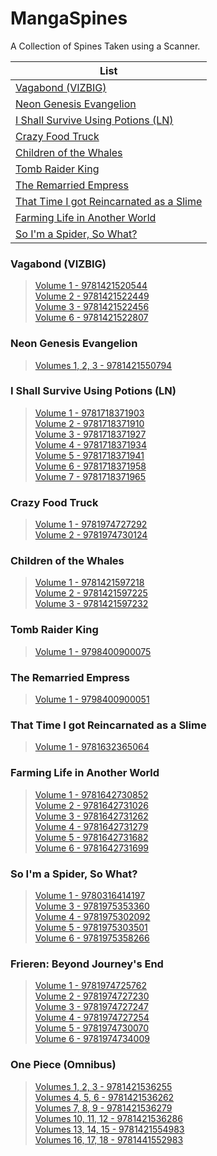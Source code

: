 # MangaSpines
A Collection of Spines Taken using a Scanner.


| List | 
| --- | 
| [Vagabond (VIZBIG)](https://github.com/SamJones04/MangaSpines#vagabond-vizbig) | 
| [Neon Genesis Evangelion](https://github.com/SamJones04/MangaSpines#neon-genesis-evangelion) | 
| [I Shall Survive Using Potions (LN)](https://github.com/SamJones04/MangaSpines#i-shall-survive-using-potions-ln) | 
| [Crazy Food Truck](https://github.com/SamJones04/MangaSpines#crazy-food-truck) | 
| [Children of the Whales](https://github.com/SamJones04/MangaSpines#children-of-the-whales) | 
| [Tomb Raider King](https://github.com/SamJones04/MangaSpines#tomb-raider-king) | 
| [The Remarried Empress](https://github.com/SamJones04/MangaSpines#the-remarried-empress) | 
| [That Time I got Reincarnated as a Slime](https://github.com/SamJones04/MangaSpines#that-time-i-got-reincarnated-as-a-slime) | 
| [Farming Life in Another World](https://github.com/SamJones04/MangaSpines#farming-life-in-another-world) | 
| [So I'm a Spider, So What?](https://github.com/SamJones04/MangaSpines/blob/main/README.md#so-im-a-spider-so-what) | 



### Vagabond (VIZBIG)
> [Volume 1 - 9781421520544](https://github.com/SamJones04/MangaSpines/blob/main/images/Vagabond%20-%201%20-%209781421520544.jpg)<br>
> [Volume 2 - 9781421522449](https://github.com/SamJones04/MangaSpines/blob/main/images/Vagabond%20-%202%20-%209781421522449.jpg)<br>
> [Volume 3 - 9781421522456](https://github.com/SamJones04/MangaSpines/blob/main/images/Vagabond%20-%203%20-%209781421522456.jpg)<br>
> [Volume 6 - 9781421522807](https://github.com/SamJones04/MangaSpines/blob/main/images/Vagabond%20-%206%20-%209781421522807.jpg)<br>

### Neon Genesis Evangelion
> [Volumes 1, 2, 3 - 9781421550794](https://github.com/SamJones04/MangaSpines/blob/main/images/Neon%20Genesis%20Evangelion%20-%201%2C2%2C3%20-%209781421550794.jpg)<br>

### I Shall Survive Using Potions (LN)
> [Volume 1 - 9781718371903](https://github.com/SamJones04/MangaSpines/blob/main/images/Survive%20Using%20Potions%20-%201%20-%209781718371903.jpg)<br>
> [Volume 2 - 9781718371910](https://github.com/SamJones04/MangaSpines/blob/main/images/Survive%20Using%20Potions%20-%202%20-%209781718371910.jpg)<br>
> [Volume 3 - 9781718371927](https://github.com/SamJones04/MangaSpines/blob/main/images/Survive%20Using%20Potions%20-%203%20-%209781718371927.jpg)<br>
> [Volume 4 - 9781718371934](https://github.com/SamJones04/MangaSpines/blob/main/images/Survive%20Using%20Potions%20-%204%20-%209781718371934.jpg)<br>
> [Volume 5 - 9781718371941](https://github.com/SamJones04/MangaSpines/blob/main/images/Survive%20Using%20Potions%20-%205%20-%209781718371941.jpg)<br>
> [Volume 6 - 9781718371958](https://github.com/SamJones04/MangaSpines/blob/main/images/Survive%20Using%20Potions%20-%206%20-%209781718371958.jpg)<br>
> [Volume 7 - 9781718371965](https://github.com/SamJones04/MangaSpines/blob/main/images/Survive%20Using%20Potions%20-%207%20-%209781718371965.jpg)<br>

### Crazy Food Truck
> [Volume 1 - 9781974727292](https://github.com/SamJones04/MangaSpines/blob/main/images/Crazy%20Food%20Truck%20-%201%20-%209781974727292.jpg)<br>
> [Volume 2 - 9781974730124](https://github.com/SamJones04/MangaSpines/blob/main/images/Crazy%20Food%20Truck%20-%202%20-%209781974730124.jpg)<br>

### Children of the Whales
> [Volume 1 - 9781421597218](https://github.com/SamJones04/MangaSpines/blob/main/images/Children%20of%20the%20Whales%20-%201%20-%209781421597218.jpg)<br>
> [Volume 2 - 9781421597225](https://github.com/SamJones04/MangaSpines/blob/main/images/Children%20of%20the%20Whales%20-%202%20-%209781421597225.jpg)<br>
> [Volume 3 - 9781421597232](https://github.com/SamJones04/MangaSpines/blob/main/images/Children%20of%20the%20Whales%20-%203%20-%209781421597232.jpg)<br>

### Tomb Raider King
> [Volume 1 - 9798400900075](https://github.com/SamJones04/MangaSpines/blob/main/images/Tomb%20Raider%20King%20-%201%20-%209798400900075.jpg)<br>

### The Remarried Empress
> [Volume 1 - 9798400900051](https://github.com/SamJones04/MangaSpines/blob/main/images/The%20Remarried%20Empress%20-%201%20-%209798400900051.jpg)<br>

### That Time I got Reincarnated as a Slime
> [Volume 1 - 9781632365064](https://github.com/SamJones04/MangaSpines/blob/main/images/Reincarnated%20as%20a%20Slime%20-%201%20-%209781632365064.jpg)<br>

### Farming Life in Another World 
> [Volume 1 - 9781642730852](https://github.com/SamJones04/MangaSpines/blob/main/images/Farming%20Life%20-%201%20-%209781642730852.jpg)<br>
> [Volume 2 - 9781642731026](https://github.com/SamJones04/MangaSpines/blob/main/images/Farming%20Life%20-%202%20-%209781642731026.jpg)<br>
> [Volume 3 - 9781642731262](https://github.com/SamJones04/MangaSpines/blob/main/images/Farming%20Life%20-%203%20-%209781642731262.jpg)<br>
> [Volume 4 - 9781642731279](https://github.com/SamJones04/MangaSpines/blob/main/images/Farming%20Life%20-%204%20-%209781642731279.jpg)<br>
> [Volume 5 - 9781642731682](https://github.com/SamJones04/MangaSpines/blob/main/images/Farming%20Life%20-%205%20-%209781642731682.jpg)<br>
> [Volume 6 - 9781642731699](https://github.com/SamJones04/MangaSpines/blob/main/images/Farming%20Life%20-%206%20-%209781642731699.jpg)<br>

### So I'm a Spider, So What?
> [Volume 1 - 9780316414197](https://github.com/SamJones04/MangaSpines/blob/main/images/So%20I'm%20a%20Spider%20-%201%20-%209780316414197.jpg)<br>
> [Volume 3 - 9781975353360](https://github.com/SamJones04/MangaSpines/blob/main/images/So%20I'm%20a%20Spider%20-%203%20-%209781975353360.jpg)<br>
> [Volume 4 - 9781975302092](https://github.com/SamJones04/MangaSpines/blob/main/images/So%20I'm%20a%20Spider%20-%204%20-%209781975302092.jpg)<br>
> [Volume 5 - 9781975303501](https://github.com/SamJones04/MangaSpines/blob/main/images/So%20I'm%20a%20Spider%20-%205%20-%209781975303501.jpg)<br>
> [Volume 6 - 9781975358266](https://github.com/SamJones04/MangaSpines/blob/main/images/So%20I'm%20a%20Spider%20-%206%20-%209781975358266.jpg)<br>

### Frieren: Beyond Journey's End
> [Volume 1 - 9781974725762](https://github.com/SamJones04/MangaSpines/blob/main/images/Frieren%20-%201%20-%209781974725762.jpg)<br>
> [Volume 2 - 9781974727230](https://github.com/SamJones04/MangaSpines/blob/main/images/Frieren%20-%202%20-%209781974727230.jpg)<br>
> [Volume 3 - 9781974727247](https://github.com/SamJones04/MangaSpines/blob/main/images/Frieren%20-%203%20-%209781974727247.jpg)<br>
> [Volume 4 - 9781974727254](https://github.com/SamJones04/MangaSpines/blob/main/images/Frieren%20-%204%20-%209781974727254.jpg)<br>
> [Volume 5 - 9781974730070](https://github.com/SamJones04/MangaSpines/blob/main/images/Frieren%20-%205%20-%209781974730070.jpg)<br>
> [Volume 6 - 9781974734009](https://github.com/SamJones04/MangaSpines/blob/main/images/Frieren%20-%206%20-%209781974734009.jpg)<br>

### One Piece (Omnibus)
> [Volumes 1, 2, 3 - 9781421536255](https://github.com/SamJones04/MangaSpines/blob/main/images/One%20Piece%20-%201%2C%202%2C%203%20-%209781421536255.jpg)<br>
> [Volumes 4, 5, 6 - 9781421536262](https://github.com/SamJones04/MangaSpines/blob/main/images/One%20Piece%20-%204%2C%205%2C%206%20-%209781421536262.jpg)<br>
> [Volumes 7, 8, 9 - 9781421536279](https://github.com/SamJones04/MangaSpines/blob/main/images/One%20Piece%20-%207%2C%208%2C%209%20-%209781421536279.jpg)<br>
> [Volumes 10, 11, 12 - 9781421536286](https://github.com/SamJones04/MangaSpines/blob/main/images/One%20Piece%20-%2010%2C%2011%2C%2012%20-%209781421536286.jpg)<br>
> [Volumes 13, 14, 15 - 9781421554983](https://github.com/SamJones04/MangaSpines/blob/main/images/One%20Piece%20-%2013%2C%2014%2C%2015%20-%209781421554983.jpg)<br>
> [Volumes 16, 17, 18 - 9781441552983](https://github.com/SamJones04/MangaSpines/blob/main/images/One%20Piece%20-%2016%2C%2017%2C%2018%20-%209781441552983.jpg)<br>

